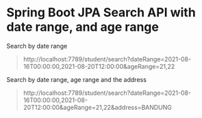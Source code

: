 # Spring Boot JPA Search API with date range, and age range

Search by date range
> http://localhost:7789/student/search?dateRange=2021-08-16T00:00:00,2021-08-20T12:00:00&ageRange=21,22

Search by date range, age range and the address
>http://localhost:7789/student/search?dateRange=2021-08-16T00:00:00,2021-08-20T12:00:00&ageRange=21,22&address=BANDUNG
